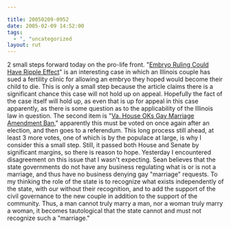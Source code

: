 ```yaml
---

title: 20050209-0952
date: 2005-02-09 14:52:00
tags:
  - ", "uncategorized
layout: rut
---
```


2 small steps forward today on the pro-life front.  "<a href="http://news.findlaw.com/ap_stories/other/1500/2-8-2005/20050208134509_28.html">Embryo
Ruling Could Have Ripple Effect</a>" is an interesting case in which
an Illinois couple has sued a fertility clinic for allowing an embryo
they hoped would become their child to die.  This is only a small
step because the article claims there is a significant chance this
case will not hold up on appeal.  Hopefully the fact of the case
itself will hold up, as even that is up for appeal in this case
apparently, as there is some question as to the applicability
of the Illinois law in question.  The second item is "<a href="http://news.findlaw.com/ap_stories/other/1110/2-8-2005/20050208140004_25.html">Va.
House OKs Gay Marriage Amendment Ban</a>," apparently this must be
voted on once again after an election, and then goes to a referendum.
This long process still ahead, at least 3 more votes, one of which
is by the populace at large, is why I consider this a small step.
Still, it passed both House and Senate by significant margins, so
there is reason to hope.  Yesterday I encountered disagreement on
this issue that I wasn't expecting.  Sean believes that the state
governments do not have any business regulating what is or is not a
marriage, and thus have no business denying gay "marriage" requests.
To my thinking the role of the state is to recognize what exists
independently of the state, with our without their recognition,
and to add the support of the civil governance to the new couple in
addition to the support of the community.  Thus, a man cannot truly
marry a man, nor a woman truly marry a woman, it becomes tautological
that the state cannot and must not recognize such a "marriage."


